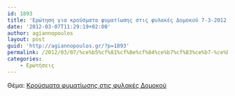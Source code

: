 ```yaml
---
id: 1893
title: 'Ερώτηση για κρούσματα φυματίωσης στις φυλακές Δομοκού 7-3-2012'
date: '2012-03-07T11:29:19+02:00'
author: agiannopoulos
layout: post
guid: 'http://agiannopoulos.gr/?p=1893'
permalink: /2012/03/07/%ce%b5%cf%81%cf%8e%cf%84%ce%b7%cf%83%ce%b7-%ce%b3%ce%b9%ce%b1-%ce%ba%cf%81%ce%bf%cf%8d%cf%83%ce%bc%ce%b1%cf%84%ce%b1-%cf%86%cf%85%ce%bc%ce%b1%cf%84%ce%af%cf%89%cf%83%ce%b7%cf%82-%cf%83%cf%84%ce%b9/
categories:
    - Ερωτήσεις
---
```


Θέμα: [Κρούσματα φυματίωσης στις φυλακές Δομοκού](/wp-content/uploads/2012/04/cebacf81cebfcf8dcf83cebcceb1cf84ceb1-cf86cf85cebcceb1cf84ceafcf89cf83ceb7cf82-cf83cf84ceb9cf82-cf86cf85cebbceb1cebaceadcf82-ceb4cebf.doc)